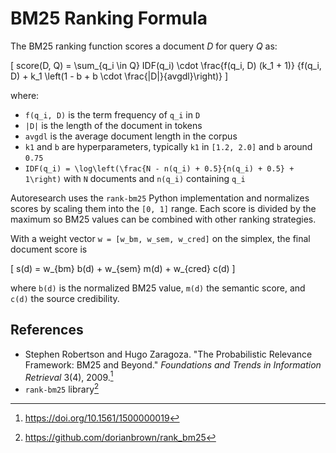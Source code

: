 # BM25 Ranking Formula

The BM25 ranking function scores a document *D* for query *Q* as:

\[
score(D, Q) = \sum_{q_i \in Q} IDF(q_i)
  \cdot \frac{f(q_i, D) (k_1 + 1)}
         {f(q_i, D) + k_1 \left(1 - b + b \cdot \frac{|D|}{avgdl}\right)}
\]

where:

- `f(q_i, D)` is the term frequency of `q_i` in `D`
- `|D|` is the length of the document in tokens
- `avgdl` is the average document length in the corpus
- `k1` and `b` are hyperparameters, typically `k1` in `[1.2, 2.0]` and
  `b` around `0.75`
- `IDF(q_i) = \log\left(\frac{N - n(q_i) + 0.5}{n(q_i) + 0.5} + 1\right)`
  with `N` documents and `n(q_i)` containing `q_i`

Autoresearch uses the `rank-bm25` Python implementation and normalizes
scores by scaling them into the `[0, 1]` range. Each score is divided by the
maximum so BM25 values can be combined with other ranking strategies.

With a weight vector `w = [w_bm, w_sem, w_cred]` on the simplex, the
final document score is

\[
s(d) = w_{bm} b(d) + w_{sem} m(d) + w_{cred} c(d)
\]

where `b(d)` is the normalized BM25 value, `m(d)` the semantic score,
and `c(d)` the source credibility.

## References

- Stephen Robertson and Hugo Zaragoza. "The Probabilistic Relevance Framework:
  BM25 and Beyond." *Foundations and Trends in Information Retrieval* 3(4),
  2009.[^robertson]
- `rank-bm25` library[^rbm25]

[^robertson]: https://doi.org/10.1561/1500000019
[^rbm25]: https://github.com/dorianbrown/rank_bm25
